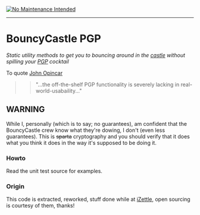 [![No Maintenance Intended](http://unmaintained.tech/badge.svg)](http://unmaintained.tech/)

----

BouncyCastle PGP 
==========

*Static utility methods to get you to bouncing around in the [castle](http://www.bouncycastle.org) without spilling
your [PGP](http://en.wikipedia.org/wiki/Pretty_Good_Privacy) cocktail*

To quote [John Opincar](http://jopinblog.wordpress.com/2008/06/23/pgp-single-pass-sign-and-encrypt-with-bouncy-castle/)

>> "...the off-the-shelf PGP functionality is severely lacking in real-world-usabaility..."

## WARNING

While I, personally (which is to say; no guarantees), am confident that the BouncyCastle crew know what they're dowing,
I don't (even less guarantees). This is ~~sparta~~ cryptography and you should verify that it does what you think it
does in the way it's supposed to be doing it.

### Howto

Read the unit test source for examples.

### Origin

This code is extracted, reworked, stuff done while at [iZettle](https://izettle.com), open sourcing is courtesy of them,
thanks!
